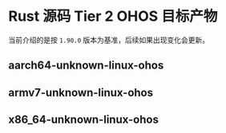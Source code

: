 # Rust 源码 Tier 2 OHOS 目标产物

当前介绍的是按 `1.90.0` 版本为基准，后续如果出现变化会更新。

## aarch64-unknown-linux-ohos

## armv7-unknown-linux-ohos

## x86_64-unknown-linux-ohos
